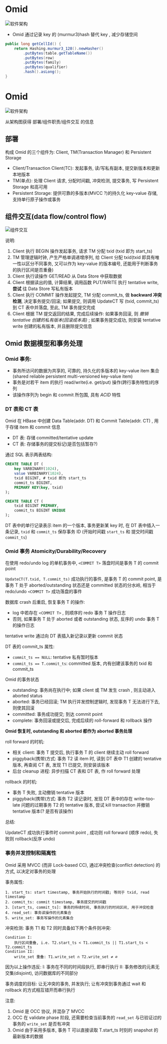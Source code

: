 # Omid

![软件架构](architecture.png)

- Omid 通过记录 key 的 (murmur3)hash 替代 key , 减少存储空间

```java
public long getCellId() {
    return Hashing.murmur3_128().newHasher()
        .putBytes(table.getTableName())
        .putBytes(row)
        .putBytes(family)
        .putBytes(qualifier)
        .hash().asLong();
}
```

# Omid

![软件架构](v2-eeffb6088467586bf75a8157c0f4ead9_hd.jpg)

从架构图获得 部署/组件职责/组件交互 的信息

## 部署

构成 Omid 的三个组件为: Client, TM(Transaction Manager) 和 Persistent Storage
- Client/Transaction Client(TC): 发起事务, 读/写私有副本, 提交新版本和更新本地版本
- TM(单点): 处理 Client 请求, 分配时间戳, 冲突检测, 提交事务, 写 Persistent Storage 和高可用
- Persistent Storage: 提供可靠的多版本(MVCC ?)的持久化 key-value 存储, 支持单行原子操作或事务

## 组件交互(data flow/control flow)

![组件交互](v2-25ea22d8dc090589b279838d3cdc0793_hd.jpg)

说明:
1. Client 执行 BEGIN 操作发起事务, 请求 TM 分配 txid (txid 即为 start_ts)
2. TM 管理逻辑时钟, 产生严格单调递增序列, 给 Client 分配 txid(txid 即具有唯一性以区分不同事务, 又可以作为 key-value 的版本编号, 还能用于判断事务的执行区间是否重叠)
3. Client 执行读操作 GET/READ 从 Data Store 中获取数据
4. Client 根据读出的值, 计算结果, 调用函数 PUT/WRITE 执行 tentative write, **尝试** 往 Data Store 写私有版本
5. Client 执行 COMMIT 操作发起提交, TM 分配 commit_ts, 做 **backward 冲突检测**, 决定事务提交/回滚; 如果提交, 则调用 UpdateCT 写 (txid, commit_ts) 到 CT 表中并落盘, 至此, TM 事务提交完成
6. Client 根据 TM 提交返回的结果, 完成后续操作: 如果事务回滚, 则 *撤销 tentative 创建的私有版本(回滚成本高)* ; 如果事务提交成功, 则安装 tentative write 创建的私有版本, 并且删除提交信息

## Omid 数据模型和事务处理

### Omid 事务:

- 事务所访问的数据为共享的, 可靠的, 持久化的多版本的 key-value item 集合(shared reliable persistent multi-versioned key-value item)
- 事务是对若干 item 的执行 read/write(i.e. get/put) 操作(跨行事务特性)的序列
- 该操作序列为 begin 和 commit 所包围, 具有 *ACID* 特性

### DT 表和 CT 表

Omid 在 HBase 中创建 Data Table(addr. DT) 和 Commit Table(addr. CT) , 用于存储 item 和 commit 信息
- DT 表: 存储 committed/tentative update
- CT 表: 存储事务的提交标记(是否包括暂存?)

通过 SQL 表示两表结构:

```sql
CREATE TABLE DT (
    key VARBINARY(1024),
    value VARBINARY(1024),
    txid BIGINT, # txid 即为 start_ts
    commit_ts BIGINT,
    PRIMARY KEY(key, txid)
);

CREATE TABLE CT (
    txid BIGINT PRIMARY,
    commit_ts BIGINT UNIQUE
);
```

DT 表中的单行记录表示 item 的一个版本, 事务更新某 key 时, 在 DT 表中插入一条记录, `txid` 和 `commit_ts` 保存事务 ID (开始时间戳 `start_ts` 和 提交时间戳 `commit_ts`)

### Omid 事务 Atomicity/Durability/Recovery

在使用 redo/undo log 的单机事务中, `<COMMIT T>` 落盘时间是事务 T 的 commit point

`UpdateCT(T.txid, T.commit_ts)` 成功执行的事件, 是事务 T 的 commit point, 是事务 T 处于 aborted/outstanding 状态还是 committed 状态的分水岭, 相当于 redo/undo `<COMMIT T>` 成功落盘的事件

数据库 crash 后重启, 恢复事务 T 的操作:
- log 中若存在 `<COMMIT T>` , 则顺序的 redo 事务 T 操作日志
- 否则, 如果事务 T 处于 aborted 或者 outstanding 状态, 反序的 undo 事务 T 的操作日志

tentative write 通过向 DT 表插入新记录以更新 commit 状态

DT 表的 commit_ts 属性:
- `commit_ts == NULL`: tentative 私有暂时版本
- `commit_ts == T.commit_ts`: committed 版本, 内有创建该事务的 txid 和 commit_ts

Omid 的事务状态
- outstanding: 事务尚在执行中; 如果 client 或 TM 发生 crash , 则主动进入 aborted status
- aborted: 事务已经回滚; TM 执行并发控制逻辑时, 发现事务 T 无法进行下去, 则使其回滚
- committed: 事务成功提交; 到达 commit point
- complete: 事务回滚或提交后, 完成后续的 roll-forward 和 rollback 操作

**Omid 恢复时, outstanding 和 aborted 都作为 aborted 事务处理**

roll forward 的时机:
- 相关 client: 事务 T 提交后, 执行事务 T 的 client 继续主动 roll forward
- piggyback(携带)方式: 事务 T2 读 item 时, 读到 DT 表中 T1 创建的 tentative 版本, 再查阅 CT 表, 发现 T1 已提交, 则安装该版本
- 后台 cleanup 进程: 异步扫描 CT 表和 DT 表, 作 roll forward 处理

rollback 的时机:
- 事务 T 失败, 主动撤销 tentative 版本
- piggyback(携带)方式: 事务 T2 读记录时, 发现 DT 表中的存在 write-too-late 问题的过期事务 T2 的 tentative 版本, 尝试 kill transaction 并撤销 tentative 版本(? 是否有该操作)

总结:

UpdateCT 成功执行事件时 commit point , 成功则 roll forward (顺序 redo), 失败则 rollback(反序 undo)

### 事务并发控制和隔离性

Omid 采用 MVCC (而非 Lock-based CC), 通过冲突检查(conflict detection) 的方式, 以决定对事务的处理

事务属性:
```shell
1. start_ts: start timestamp, 事务开始执行的时间戳; 等同于 txid, read timestamp
2. commit_ts: commit timestamp, 事务提交的时间戳
3. [start_ts, commit_ts]: 事务的持续时间, 事务执行的时间区间, 用于冲突检查
4. read_set: 事务读操作的元素集合
5. write_set: 事务写操作的元素集合
```

冲突检测: 事务 T1 和 T2 同时具备如下两个条件则冲突:
```shell
Condition I:
    执行区间重叠, i.e. T2.start_ts < T1.commit_ts || T1.start_ts < T2.commit_ts
Condition II: 
    write_set 重叠: T1.write_set ∩ T2.write_set ≠ ∅
```
因为以上操作违反:
I: 事务在不同的时间段执行, 即串行执行
II: 事务修改的元素无交集(disjoint), 访问数据库的不同部分

事务调度的目标: 让无冲突的事务, 并发执行; 让有冲突到事务通过 wait 和 rollback 的方式相互错开而串行执行

注意:
1. Omid 是 OCC 协议, 并混杂了 MVCC
2. OCC 在 validate phase 阶段, 还需要检查当前事务的 `read_set` 与已验证过的事务的 `write_set` 是否有冲突
3. Omid 由于采用多版本, 事务 T 可以直接读取 T.start_ts 时刻的 snapshot 的最新版本的数据

